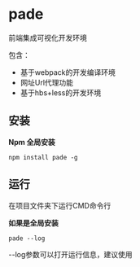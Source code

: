 
 <!-- [![view on npm](http://img.shields.io/npm/v/pade.svg)](https://www.npmjs.org/package/pade) -->
<!-- [![npm module downloads per month](http://img.shields.io/npm/dm/pade.svg)](https://www.npmjs.org/package/pade)  -->

pade
=========
前端集成可视化开发环境

包含：

* 基于webpack的开发编译环境
* 网址Url代理功能
* 基于hbs+less的开发环境


安装
---------

**Npm 全局安装**

	npm install pade -g

运行
--------

在项目文件夹下运行CMD命令行

**如果是全局安装**

	pade --log

--log参数可以打开运行信息，建议使用

